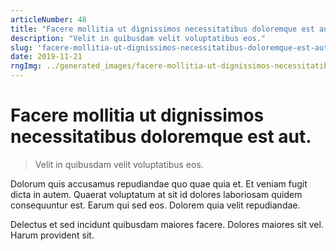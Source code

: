 ```yaml
---
articleNumber: 48
title: "Facere mollitia ut dignissimos necessitatibus doloremque est aut."
description: "Velit in quibusdam velit voluptatibus eos."
slug: 'facere-mollitia-ut-dignissimos-necessitatibus-doloremque-est-aut.'
date: 2019-11-21
rngImg: ../generated_images/facere-mollitia-ut-dignissimos-necessitatibus-doloremque-est-aut..jpg
---
```


# Facere mollitia ut dignissimos necessitatibus doloremque est aut.

> Velit in quibusdam velit voluptatibus eos.

Dolorum quis accusamus repudiandae quo quae quia et. Et veniam fugit dicta in autem. Quaerat voluptatum at sit id dolores laboriosam quidem consequuntur est. Earum qui sed eos. Dolorem quia velit repudiandae.
 Delectus et sed incidunt quibusdam maiores facere. Dolores maiores sit vel. Harum provident sit.
